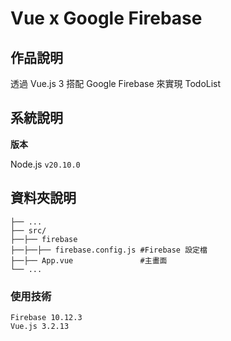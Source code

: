 # Vue x Google Firebase

## 作品說明
透過 Vue.js 3 搭配 Google Firebase 來實現 TodoList

## 系統說明

**版本**

Node.js `v20.10.0`

## 資料夾說明

```shell
├── ...
├── src/
├──├── firebase
├──├──├── firebase.config.js #Firebase 設定檔
├──├── App.vue               #主畫面
└── ...
```

### 使用技術
```
Firebase 10.12.3
Vue.js 3.2.13
```